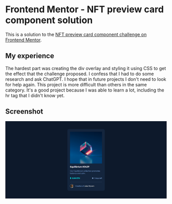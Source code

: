 # Frontend Mentor - NFT preview card component solution

This is a solution to the [NFT preview card component challenge on Frontend Mentor](https://www.frontendmentor.io/challenges/nft-preview-card-component-SbdUL_w0U).

## My experience
The hardest part was creating the div overlay and styling it using CSS to get the effect that the challenge proposed. I confess that I had to do some research and ask ChatGPT. I hope that in future projects I don't need to look for help again.
This project is more difficult than others in the same category. It's a good project because I was able to learn a lot, including the hr tag that I didn't know yet.

## Screenshot
![](/design/screenshot.jpg)


